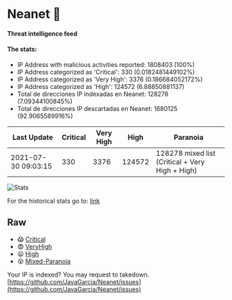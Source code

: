 # Neanet :hocho:
#### Threat intelligence feed
#### The stats:

- IP Address with malicious activities reported: 1808403 (100%)
- IP Address categorized as 'Critical':  330 (0.0182481449102%)
- IP Address categorized as 'Very High':  3376 (0.186684052172%)
- IP Address categorized as 'High':  124572 (6.88850881137)
- Total de direcciones IP indexadas en Neanet:  128278 (7.09344100845%)
- Total de direcciones IP descartadas en Neanet:  1680125 (92.9065589916%)

| Last Update | Critical | Very High | High | Paranoia |
| --- | --- | --- | --- | --- |
| 2021-07-30 09:03:15 | 330 | 3376 | 124572 | 128278 mixed list (Critical + Very High + High)|

![Stats](https://docs.google.com/spreadsheets/d/e/2PACX-1vSnaNMIXVabIpDJjufMlzH7poXnshF3mgd8Is1g9ytUEzVsP5my4Trn8f-xkoLLQ38xpL3HtmUexLo6/pubchart?oid=501124687&format=image)

For the historical stats go to: [link](/stats.csv)
## Raw
- :scream: [Critical](https://raw.githubusercontent.com/JavaGarcia/Neanet/master/blacklists/neanet_critical.txt)
- :fearful: [VeryHigh](https://raw.githubusercontent.com/JavaGarcia/Neanet/master/blacklists/neanet_veryHigh.txtt)
- :frowning: [High](https://raw.githubusercontent.com/JavaGarcia/Neanet/master/blacklists/neanet_high.txt)
- :dizzy_face: [Mixed-Paranoia](https://raw.githubusercontent.com/JavaGarcia/Neanet/master/blacklists/neanet_all.txt)


Your IP is indexed? You may request to takedown. [https://github.com/JavaGarcia/Neanet/issues](https://github.com/JavaGarcia/Neanet/issues)





















































































































































































































































































































































































































































































































































































































































































































































































































































































































































































































































































































































































































































































































































































































































































































































































































































































































































































































































































































































































































































































































































































































































































































































































































































































































































































































































































































































































































































































































































































































































































































































































































































































































































































































































































































































































































































































































































































































































































































































































































































































































































































































































































































































































































































































































































































































































































































































































































































































































































































































































































































































































































































































































































































































































































































































































































































































































































































































































































































































































































































































































































































































































































































































































































































































































































































































































































































































































































































































































































































































































































































































































































































































































































































































































































































































































































































































































































































































































































































































































































































































